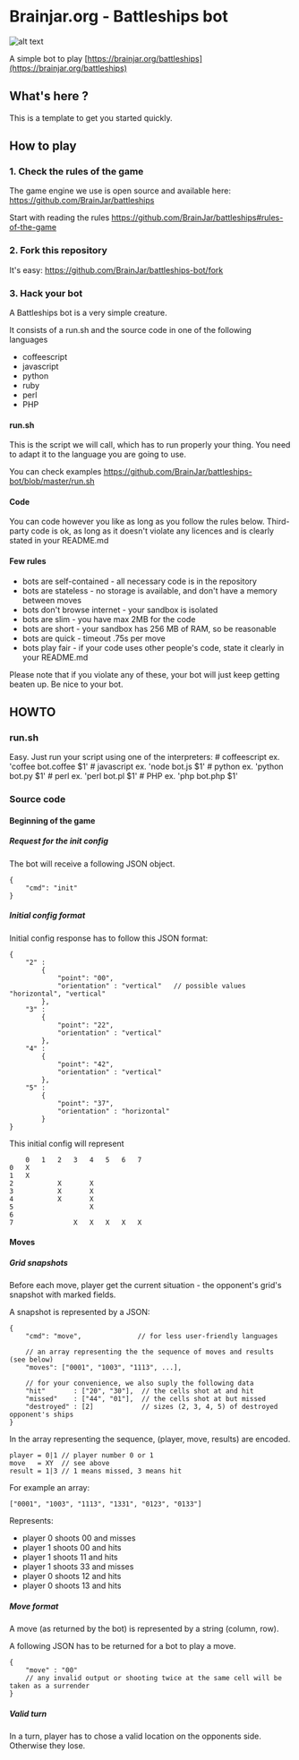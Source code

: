# Brainjar.org - Battleships bot

![alt text](https://raw.github.com/BrainJar/battleships/master/resources/brainjar_org_logo_200.png "Logo Brainjar.org")

A simple bot to play [https://brainjar.org/battleships](https://brainjar.org/battleships)


## What's here ?

This is a template to get you started quickly.

## How to play

### 1. Check the rules of the game

The game engine we use is open source and available here: https://github.com/BrainJar/battleships

Start with reading the rules https://github.com/BrainJar/battleships#rules-of-the-game

### 2. Fork this repository

It's easy: https://github.com/BrainJar/battleships-bot/fork

### 3. Hack your bot

A Battleships bot is a very simple creature.

It consists of a run.sh and the source code in one of the following languages
- coffeescript
- javascript
- python
- ruby
- perl
- PHP

#### run.sh

This is the script we will call, which has to run properly your thing. You need to adapt it to the language you are going to use.

You can check examples https://github.com/BrainJar/battleships-bot/blob/master/run.sh


#### Code

You can code however you like as long as you follow the rules below. Third-party code is ok, as long as it doesn't violate any licences and is clearly stated in your README.md

#### Few rules

- bots are self-contained - all necessary code is in the repository
- bots are stateless - no storage is available, and don't have a memory between moves
- bots don't browse internet - your sandbox is isolated
- bots are slim - you have max 2MB for the code
- bots are short - your sandbox has 256 MB of RAM, so be reasonable
- bots are quick - timeout .75s per move
- bots play fair - if your code uses other people's code, state it clearly in your README.md

Please note that if you violate any of these, your bot will just keep getting beaten up. Be nice to your bot.

## HOWTO

### run.sh

Easy. Just run your script using one of the interpreters:
    #   coffeescript    ex. 'coffee bot.coffee $1'
    #   javascript      ex. 'node bot.js $1'
    #   python          ex. 'python bot.py $1'
    #   perl            ex. 'perl bot.pl $1'
    #   PHP             ex. 'php bot.php $1'

### Source code

#### Beginning of the game

##### Request for the init config

The bot will receive a following JSON object.

    {
        "cmd": "init"
    }

##### Initial config format

Initial config response has to follow this JSON format:

    {
        "2" :
            {
                "point": "00",
                "orientation" : "vertical"   // possible values "horizontal", "vertical"
            },
        "3" :
            {
                "point": "22",
                "orientation" : "vertical"
            },
        "4" :
            {
                "point": "42",
                "orientation" : "vertical"
            },
        "5" :
            {
                "point": "37",
                "orientation" : "horizontal"
            }
    }

This initial config will represent


        0   1   2   3   4   5   6   7
    0   X
    1   X
    2           X       X
    3           X       X
    4           X       X
    5                   X           
    6
    7               X   X   X   X   X


#### Moves

##### Grid snapshots

Before each move, player get the current situation - the opponent's grid's snapshot with marked fields.

A snapshot is represented by a JSON:

    {
        "cmd": "move",              // for less user-friendly languages

        // an array representing the the sequence of moves and results (see below)
        "moves": ["0001", "1003", "1113", ...],

        // for your convenience, we also suply the following data
        "hit"       : ["20", "30"],  // the cells shot at and hit
        "missed"    : ["44", "01"],  // the cells shot at but missed
        "destroyed" : [2]            // sizes (2, 3, 4, 5) of destroyed opponent's ships
    }

In the array representing the sequence, (player, move, results) are encoded.

    player = 0|1 // player number 0 or 1
    move   = XY  // see above
    result = 1|3 // 1 means missed, 3 means hit

For example an array:

    ["0001", "1003", "1113", "1331", "0123", "0133"]

Represents:
 - player 0 shoots 00 and misses
 - player 1 shoots 00 and hits
 - player 1 shoots 11 and hits
 - player 1 shoots 33 and misses
 - player 0 shoots 12 and hits
 - player 0 shoots 13 and hits


##### Move format

A move (as returned by the bot) is represented by a string (column, row).

A following JSON has to be returned for a bot to play a move.

    {
        "move" : "00"
        // any invalid output or shooting twice at the same cell will be taken as a surrender
    }



##### Valid turn

In a turn, player has to chose a valid location on the opponents side. Otherwise they lose.
